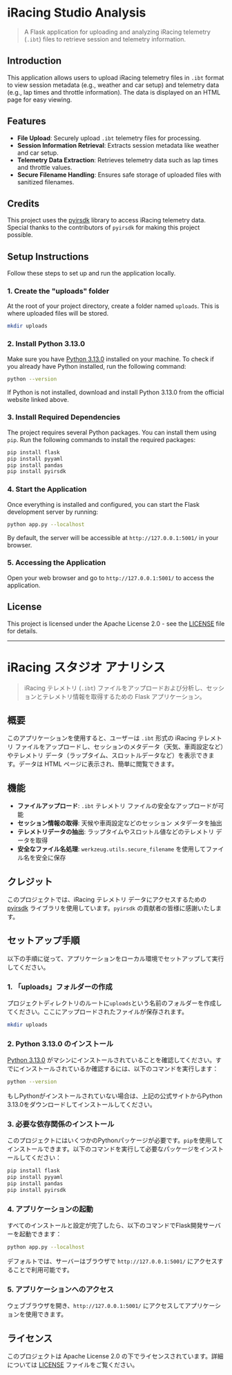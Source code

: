 # iRacing Studio Analysis

> A Flask application for uploading and analyzing iRacing telemetry (`.ibt`) files to retrieve session and telemetry information.

## Introduction

This application allows users to upload iRacing telemetry files in `.ibt` format to view session metadata (e.g., weather and car setup) and telemetry data (e.g., lap times and throttle information). The data is displayed on an HTML page for easy viewing.

## Features

- **File Upload**: Securely upload `.ibt` telemetry files for processing.
- **Session Information Retrieval**: Extracts session metadata like weather and car setup.
- **Telemetry Data Extraction**: Retrieves telemetry data such as lap times and throttle values.
- **Secure Filename Handling**: Ensures safe storage of uploaded files with sanitized filenames.

## Credits

This project uses the [pyirsdk](https://github.com/kutu/pyirsdk) library to access iRacing telemetry data. Special thanks to the contributors of `pyirsdk` for making this project possible.

## Setup Instructions

Follow these steps to set up and run the application locally.

### 1. Create the "uploads" folder
At the root of your project directory, create a folder named `uploads`. This is where uploaded files will be stored.
```bash
mkdir uploads
```

### 2. Install Python 3.13.0
Make sure you have [Python 3.13.0](https://www.python.org/downloads/) installed on your machine.
To check if you already have Python installed, run the following command:
```bash
python --version
```
If Python is not installed, download and install Python 3.13.0 from the official website linked above.

### 3. Install Required Dependencies
The project requires several Python packages. You can install them using `pip`.
Run the following commands to install the required packages:
```bash
pip install flask
pip install pyyaml
pip install pandas
pip install pyirsdk
```

### 4. Start the Application
Once everything is installed and configured, you can start the Flask development server by running:
```bash
python app.py --localhost
```
By default, the server will be accessible at `http://127.0.0.1:5001/` in your browser.

### 5. Accessing the Application
Open your web browser and go to `http://127.0.0.1:5001/` to access the application.

## License

This project is licensed under the Apache License 2.0 - see the [LICENSE](LICENSE) file for details.

---

# iRacing スタジオ アナリシス

> iRacing テレメトリ (`.ibt`) ファイルをアップロードおよび分析し、セッションとテレメトリ情報を取得するための Flask アプリケーション。

## 概要

このアプリケーションを使用すると、ユーザーは `.ibt` 形式の iRacing テレメトリ ファイルをアップロードし、セッションのメタデータ（天気、車両設定など）やテレメトリ データ（ラップタイム、スロットルデータなど）を表示できます。データは HTML ページに表示され、簡単に閲覧できます。

## 機能

- **ファイルアップロード**: `.ibt` テレメトリ ファイルの安全なアップロードが可能
- **セッション情報の取得**: 天候や車両設定などのセッション メタデータを抽出
- **テレメトリデータの抽出**: ラップタイムやスロットル値などのテレメトリ データを取得
- **安全なファイル名処理**: `werkzeug.utils.secure_filename` を使用してファイル名を安全に保存

## クレジット

このプロジェクトでは、iRacing テレメトリ データにアクセスするための [pyirsdk](https://github.com/kutu/pyirsdk) ライブラリを使用しています。`pyirsdk` の貢献者の皆様に感謝いたします。

## セットアップ手順

以下の手順に従って、アプリケーションをローカル環境でセットアップして実行してください。

### 1. 「uploads」フォルダーの作成
プロジェクトディレクトリのルートに`uploads`という名前のフォルダーを作成してください。ここにアップロードされたファイルが保存されます。
```bash
mkdir uploads
```

### 2. Python 3.13.0 のインストール
[Python 3.13.0](https://www.python.org/downloads/) がマシンにインストールされていることを確認してください。すでにインストールされているか確認するには、以下のコマンドを実行します：
```bash
python --version
```
もしPythonがインストールされていない場合は、上記の公式サイトからPython 3.13.0をダウンロードしてインストールしてください。

### 3. 必要な依存関係のインストール
このプロジェクトにはいくつかのPythonパッケージが必要です。`pip`を使用してインストールできます。以下のコマンドを実行して必要なパッケージをインストールしてください：
```bash
pip install flask
pip install pyyaml
pip install pandas
pip install pyirsdk
```

### 4. アプリケーションの起動
すべてのインストールと設定が完了したら、以下のコマンドでFlask開発サーバーを起動できます：
```bash
python app.py --localhost
```
デフォルトでは、サーバーはブラウザで `http://127.0.0.1:5001/` にアクセスすることで利用可能です。

### 5. アプリケーションへのアクセス
ウェブブラウザを開き、`http://127.0.0.1:5001/` にアクセスしてアプリケーションを使用できます。

## ライセンス

このプロジェクトは Apache License 2.0 の下でライセンスされています。詳細については [LICENSE](LICENSE) ファイルをご覧ください。
